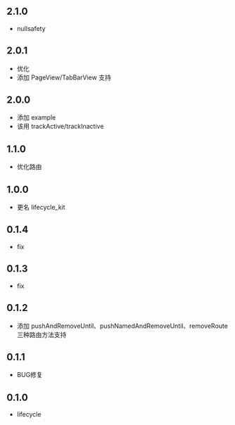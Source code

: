 ## 2.1.0

* nullsafety

## 2.0.1

* 优化
* 添加 PageView/TabBarView 支持

## 2.0.0

* 添加 example
* 该用 trackActive/trackInactive

## 1.1.0

* 优化路由

## 1.0.0

* 更名 lifecycle_kit

## 0.1.4

* fix

## 0.1.3

* fix

## 0.1.2

* 添加 pushAndRemoveUntil、pushNamedAndRemoveUntil、removeRoute 三种路由方法支持

## 0.1.1

* BUG修复

## 0.1.0

* lifecycle
